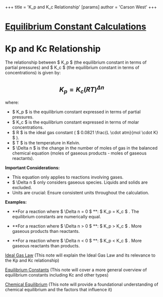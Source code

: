 +++
 title = 'K_p and K_c Relationship'
[params]
	author = 'Carson West'
+++
# [Equilibrium Constant Calculations](./../equilibrium-constant-calculations/)
# Kp and Kc Relationship

The relationship between  $ K_p $  (the equilibrium constant in terms of partial pressures) and  $ K_c $  (the equilibrium constant in terms of concentrations) is given by:

##  $$ K_p = K_c(RT)^{\Delta n} $$  
where:

*  $ K_p $  is the equilibrium constant expressed in terms of partial pressures.
*  $ K_c $  is the equilibrium constant expressed in terms of molar concentrations.
*  $ R $  is the ideal gas constant ( $ 0.0821 \frac{L \cdot atm}{mol \cdot K} $ ).
*  $ T $  is the temperature in Kelvin.
*  $ \Delta n $  is the change in the number of moles of gas in the balanced chemical equation (moles of gaseous products - moles of gaseous reactants).


**Important Considerations:**

* This equation only applies to reactions involving gases.
*   $ \Delta n $  only considers gaseous species.  Liquids and solids are excluded.
* Units are crucial:  Ensure consistent units throughout the calculation.


**Examples:**

* **For a reaction where  $ \Delta n = 0 $ **:  $ K_p = K_c $ .  The equilibrium constants are numerically equal.

* **For a reaction where  $ \Delta n > 0 $ **:  $ K_p > K_c $ .  More gaseous products than reactants.

* **For a reaction where  $ \Delta n < 0 $ **:  $ K_p < K_c $ . More gaseous reactants than products.


[Ideal Gas Law](./../ideal-gas-law/)  (This note will explain the Ideal Gas Law and its relevance to the Kp and Kc relationship)

[Equilibrium Constants](./../equilibrium-constants/) (This note will cover a more general overview of equilibrium constants including Kc and other types)

[Chemical Equilibrium](./../chemical-equilibrium/) (This note will provide a foundational understanding of chemical equilibrium and the factors that influence it)
